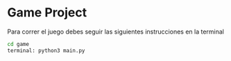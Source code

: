 # Game Project

Para correr el juego debes seguir las siguientes instrucciones en la terminal

```sh
cd game
terminal: python3 main.py
```